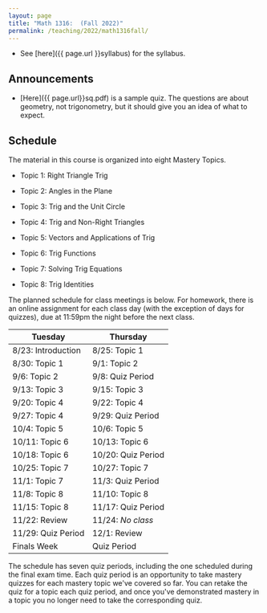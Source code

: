 ```yaml
---
layout: page
title: "Math 1316:  (Fall 2022)"
permalink: /teaching/2022/math1316fall/
---
```


* See [here]({{ page.url }}syllabus) for the syllabus.



Announcements
-------------

* [Here]({{ page.url}}sq.pdf) is a sample quiz. The questions are about geometry, not trigonometry, but it should give you an idea of what to expect.


Schedule
--------

The material in this course is organized into eight Mastery Topics.

* Topic 1: Right Triangle Trig

* Topic 2: Angles in the Plane

* Topic 3: Trig and the Unit Circle

* Topic 4: Trig and Non-Right Triangles

* Topic 5: Vectors and Applications of Trig

* Topic 6: Trig Functions

* Topic 7: Solving Trig Equations

* Topic 8: Trig Identities

The planned schedule for class meetings is below. For homework, there is an online assignment for each class day (with the exception of days for quizzes), due at 11:59pm the night before the next class.

| Tuesday | Thursday |
|---------|----------|
| 8/23: Introduction | 8/25: Topic 1 |
| 8/30: Topic 1 |  9/1: Topic 2 |
| 9/6:  Topic 2 |  9/8: Quiz Period |
| 9/13: Topic 3 | 9/15: Topic 3 |
| 9/20: Topic 4 | 9/22: Topic 4 |
| 9/27: Topic 4 | 9/29: Quiz Period |
| 10/4:  Topic 5 |  10/6: Topic 5 |
| 10/11: Topic 6 | 10/13: Topic 6 |
| 10/18: Topic 6 | 10/20: Quiz Period |
| 10/25: Topic 7 | 10/27: Topic 7 |
|  11/1: Topic 7 | 11/3: Quiz Period |
|  11/8: Topic 8 | 11/10: Topic 8 |
| 11/15: Topic 8 | 11/17: Quiz Period |
| 11/22: Review  | 11/24: *No class* |
| 11/29: Quiz Period | 12/1: Review |
| Finals Week | Quiz Period | 

The schedule has seven quiz periods, including the one scheduled during the final exam time. Each quiz period is an opportunity to take mastery quizzes for each mastery topic we've covered so far. You can retake the quiz for a topic each quiz period, and once you've demonstrated mastery in a topic you no longer need to take the corresponding quiz.
